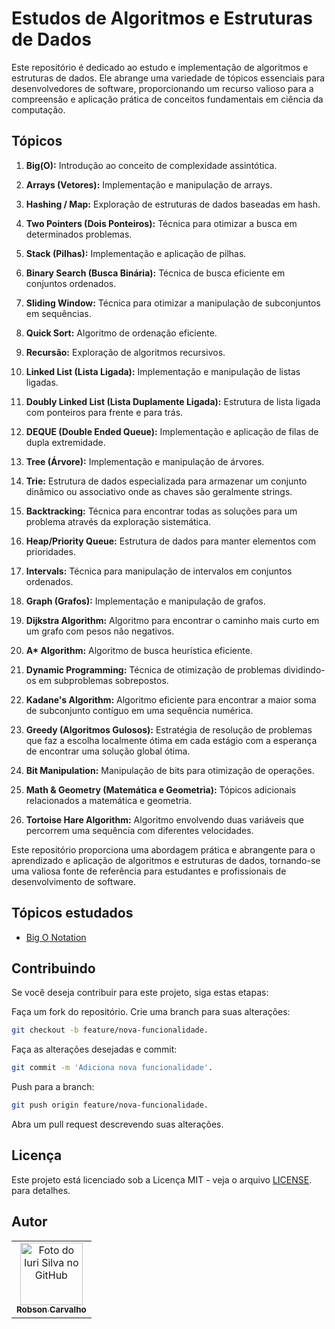 # Estudos de Algoritmos e Estruturas de Dados

Este repositório é dedicado ao estudo e implementação de algoritmos e estruturas de dados. Ele abrange uma variedade de tópicos essenciais para desenvolvedores de software, proporcionando um recurso valioso para a compreensão e aplicação prática de conceitos fundamentais em ciência da computação.

## Tópicos

1. **Big(O):** Introdução ao conceito de complexidade assintótica.

2. **Arrays (Vetores):** Implementação e manipulação de arrays.

3. **Hashing / Map:** Exploração de estruturas de dados baseadas em hash.

4. **Two Pointers (Dois Ponteiros):** Técnica para otimizar a busca em determinados problemas.

5. **Stack (Pilhas):** Implementação e aplicação de pilhas.

6. **Binary Search (Busca Binária):** Técnica de busca eficiente em conjuntos ordenados.

7. **Sliding Window:** Técnica para otimizar a manipulação de subconjuntos em sequências.

8. **Quick Sort:** Algoritmo de ordenação eficiente.

9. **Recursão:** Exploração de algoritmos recursivos.

10. **Linked List (Lista Ligada):** Implementação e manipulação de listas ligadas.

11. **Doubly Linked List (Lista Duplamente Ligada):** Estrutura de lista ligada com ponteiros para frente e para trás.

12. **DEQUE (Double Ended Queue):** Implementação e aplicação de filas de dupla extremidade.

13. **Tree (Árvore):** Implementação e manipulação de árvores.

14. **Trie:** Estrutura de dados especializada para armazenar um conjunto dinâmico ou associativo onde as chaves são geralmente strings.

15. **Backtracking:** Técnica para encontrar todas as soluções para um problema através da exploração sistemática.

16. **Heap/Priority Queue:** Estrutura de dados para manter elementos com prioridades.

17. **Intervals:** Técnica para manipulação de intervalos em conjuntos ordenados.

18. **Graph (Grafos):** Implementação e manipulação de grafos.

19. **Dijkstra Algorithm:** Algoritmo para encontrar o caminho mais curto em um grafo com pesos não negativos.

20. **A\* Algorithm:** Algoritmo de busca heurística eficiente.

21. **Dynamic Programming:** Técnica de otimização de problemas dividindo-os em subproblemas sobrepostos.

22. **Kadane's Algorithm:** Algoritmo eficiente para encontrar a maior soma de subconjunto contíguo em uma sequência numérica.

23. **Greedy (Algoritmos Gulosos):** Estratégia de resolução de problemas que faz a escolha localmente ótima em cada estágio com a esperança de encontrar uma solução global ótima.

24. **Bit Manipulation:** Manipulação de bits para otimização de operações.

25. **Math & Geometry (Matemática e Geometria):** Tópicos adicionais relacionados a matemática e geometria.

26. **Tortoise Hare Algorithm:** Algoritmo envolvendo duas variáveis que percorrem uma sequência com diferentes velocidades.

Este repositório proporciona uma abordagem prática e abrangente para o aprendizado e aplicação de algoritmos e estruturas de dados, tornando-se uma valiosa fonte de referência para estudantes e profissionais de desenvolvimento de software.

## Tópicos estudados

- [Big O Notation](./BigO/README.md)

## Contribuindo

Se você deseja contribuir para este projeto, siga estas etapas:

Faça um fork do repositório.
Crie uma branch para suas alterações:

```bash
git checkout -b feature/nova-funcionalidade.
```

Faça as alterações desejadas e commit:

```bash
git commit -m 'Adiciona nova funcionalidade'.
```

Push para a branch:

```bash
git push origin feature/nova-funcionalidade.
```

Abra um pull request descrevendo suas alterações.

## Licença

Este projeto está licenciado sob a Licença MIT - veja o arquivo [LICENSE](./LICENSE). para detalhes.

## Autor

<table>
  <tr>
    <td align="center">
      <a href="https://github.com/Robson-Carvalho" title="defina o titulo do link">
        <img src="https://avatars.githubusercontent.com/u/82351564?v=4" width="100px;" alt="Foto do Iuri Silva no GitHub"/><br>
        <sub>
          <b>Robson Carvalho</b>
        </sub>
      </a>
    </td>
  </tr>
</table>
